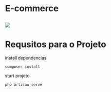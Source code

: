 # E-commerce
![](https://repository-images.githubusercontent.com/381091195/35036c00-d81d-11eb-8acc-a143cb15c96a)
-----------------------------------------------------------------------------------------------------------------------------------------------------------------------------------
# Requsitos para o Projeto

install dependencias

`composer install`

start projeto

`php artisan serve`


